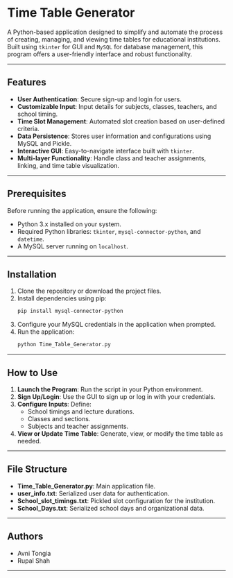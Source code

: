 # Time Table Generator

A Python-based application designed to simplify and automate the process of creating, managing, and viewing time tables for educational institutions. Built using `tkinter` for GUI and `MySQL` for database management, this program offers a user-friendly interface and robust functionality.

---

## Features

- **User Authentication**: Secure sign-up and login for users.
- **Customizable Input**: Input details for subjects, classes, teachers, and school timing.
- **Time Slot Management**: Automated slot creation based on user-defined criteria.
- **Data Persistence**: Stores user information and configurations using MySQL and Pickle.
- **Interactive GUI**: Easy-to-navigate interface built with `tkinter`.
- **Multi-layer Functionality**: Handle class and teacher assignments, linking, and time table visualization.

---

## Prerequisites

Before running the application, ensure the following:

- Python 3.x installed on your system.
- Required Python libraries: `tkinter`, `mysql-connector-python`, and `datetime`.
- A MySQL server running on `localhost`.

---

## Installation

1. Clone the repository or download the project files.
2. Install dependencies using pip:
   ```bash
   pip install mysql-connector-python
   ```
3. Configure your MySQL credentials in the application when prompted.
4. Run the application:
   ```bash
   python Time_Table_Generator.py
   ```

---

## How to Use

1. **Launch the Program**: Run the script in your Python environment.
2. **Sign Up/Login**: Use the GUI to sign up or log in with your credentials.
3. **Configure Inputs**: Define:
   - School timings and lecture durations.
   - Classes and sections.
   - Subjects and teacher assignments.
4. **View or Update Time Table**: Generate, view, or modify the time table as needed.

---

## File Structure

- **Time_Table_Generator.py**: Main application file.
- **user_info.txt**: Serialized user data for authentication.
- **School_slot_timings.txt**: Pickled slot configuration for the institution.
- **School_Days.txt**: Serialized school days and organizational data.

---

## Authors

- Avni Tongia
- Rupal Shah

---

